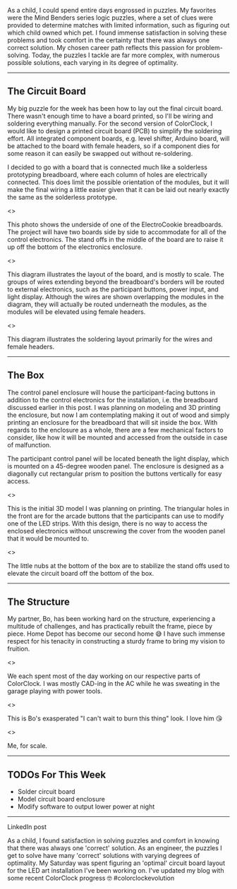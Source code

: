 As a child, I could spend entire days engrossed in puzzles. My favorites were the Mind Benders series logic puzzles, where a set of clues were provided to determine matches with limited information, such as figuring out which child owned which pet. I found immense satisfaction in solving these problems and took comfort in the certainty that there was always one correct solution. My chosen career path reflects this passion for problem-solving. Today, the puzzles I tackle are far more complex, with numerous possible solutions, each varying in its degree of optimality.

---
## The Circuit Board

My big puzzle for the week has been how to lay out the final circuit board. There wasn't enough time to have a board printed, so I'll be wiring and soldering everything manually. For the second version of ColorClock, I would like to design a printed circuit board (PCB) to simplify the soldering effort. All integrated component boards, e.g. level shifter, Arduino board, will be attached to the board with female headers, so if a component dies for some reason it can easily be swapped out without re-soldering.

I decided to go with a board that is connected much like a solderless prototyping breadboard, where each column of holes are electrically connected. This does limit the possible orientation of the modules, but it will make the final wiring a little easier given that it can be laid out nearly exactly the same as the solderless prototype.

<>

This photo shows the underside of one of the ElectroCookie breadboards. The project will have two boards side by side to accommodate for all of the control electronics. The stand offs in the middle of the board are to raise it up off the bottom of the electronics enclosure.

<>

This diagram illustrates the layout of the board, and is mostly to scale. The groups of wires extending beyond the breadboard's borders will be routed to external electronics, such as the participant buttons, power input, and light display. Although the wires are shown overlapping the modules in the diagram, they will actually be routed underneath the modules, as the modules will be elevated using female headers.

<>

This diagram illustrates the soldering layout primarily for the wires and female headers.

---
## The Box

The control panel enclosure will house the participant-facing buttons in addition to the control electronics for the installation, i.e. the breadboard discussed earlier in this post. I was planning on modeling and 3D printing the enclosure, but now I am contemplating making it out of wood and simply printing an enclosure for the breadboard that will sit inside the box. With regards to the enclosure as a whole, there are a few mechanical factors to consider, like how it will be mounted and accessed from the outside in case of malfunction.

The participant control panel will be located beneath the light display, which is mounted on a 45-degree wooden panel. The enclosure is designed as a diagonally cut rectangular prism to position the buttons vertically for easy access.

<>

This is the initial 3D model I was planning on printing. The triangular holes in the front are for the arcade buttons that the participants can use to modify one of the LED strips. With this design, there is no way to access the enclosed electronics without unscrewing the cover from the wooden panel that it would be mounted to.

<>

The little nubs at the bottom of the box are to stabilize the stand offs used to elevate the circuit board off the bottom of the box.

---
## The Structure

My partner, Bo, has been working hard on the structure, experiencing a multitude of challenges, and has practically rebuilt the frame, piece by piece. Home Depot has become our second home 😅 I have such immense respect for his tenacity in constructing a sturdy frame to bring my vision to fruition.

<>

We each spent most of the day working on our respective parts of ColorClock. I was mostly CAD-ing in the AC while he was sweating in the garage playing with power tools.

<>

This is Bo's exasperated "I can't wait to burn this thing" look. I love him 😘

<>

Me, for scale.

---
## TODOs For This Week

- Solder circuit board
- Model circuit board enclosure
- Modify software to output lower power at night


---
LinkedIn post

As a child, I found satisfaction in solving puzzles and comfort in knowing that there was always one 'correct' solution. As an engineer, the puzzles I get to solve have many 'correct' solutions with varying degrees of optimality. My Saturday was spent figuring an 'optimal' circuit board layout for the LED art installation I've been working on. I've updated my blog with some recent ColorClock progress 🤓 #colorclockevolution